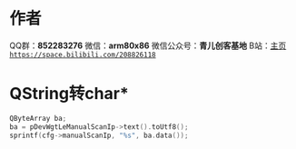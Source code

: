 ﻿# 作者
QQ群：**852283276**
微信：**arm80x86**
微信公众号：**青儿创客基地**
B站：[主页 `https://space.bilibili.com/208826118`](https://space.bilibili.com/208826118)

# QString转char*
```c
QByteArray ba;
ba = pDevWgtLeManualScanIp->text().toUtf8(); 
sprintf(cfg->manualScanIp, "%s", ba.data());
```

